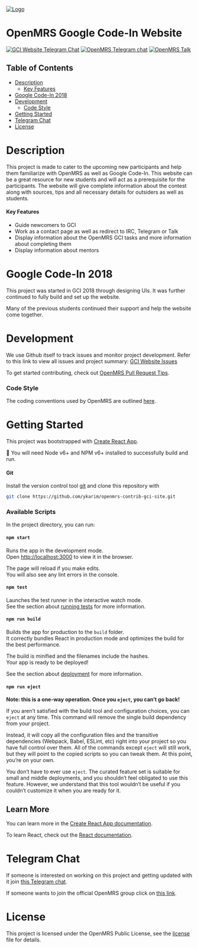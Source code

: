 [![Logo](https://i.imgur.com/45FdIjb.png)](http://www.openmrs.org)

OpenMRS Google Code-In Website
==============================
[![GCI Website Telegram Chat](https://img.shields.io/badge/GCI%20Website-Join%20chat-blue.svg)](https://t.me/openmrsgcisite) [![OpenMRS Telegram chat](https://img.shields.io/badge/OpenMRS-Join%20chat-blue.svg)](https://t.me/openmrs) [![OpenMRS Talk](https://img.shields.io/discourse/https/talk.openmrs.org/status.svg)](https://talk.openmrs.org)

## Table of Contents
* [Description](#description)
	* [Key Features](#key-features)
* [Google Code-In 2018](#google-code-in-2018)
* [Development](#development)
  * [Code Style](#code-style)
* [Getting Started](#getting-started)
* [Telegram Chat](#telegram-chat)
* [License](#license)

# Description
This project is made to cater to the upcoming new participants and help them familiarize with OpenMRS as well as Google Code-In. This website can be a great resource for new students and will act as a prerequisite for the participants. The website will give complete information about the contest along with sources, tips and all necessary details for outsiders as well as students.

#### Key Features
- Guide newcomers to GCI
- Work as a contact page as well as redirect to IRC, Telegram or Talk
- Display information about the OpenMRS GCI tasks and more information about completing them
- Display information about mentors

# Google Code-In 2018
This project was started in GCI 2018 through designing UIs. It was further continued to fully build and set up the website.

Many of the previous students continued their support and help the website come together.

# Development
We use Github itself to track issues and monitor project development. Refer to this link to view all issues and project summary: [GCI Website Issues](https://github.com/ykarim/openmrs-contrib-gci-site/issues)

To get started contributing, check out [OpenMRS Pull Request Tips](https://wiki.openmrs.org/display/docs/Pull+Request+Tips).

### Code Style
The coding conventions used by OpenMRS are outlined [here](https://wiki.openmrs.org/display/docs/JavaScript+Conventions).

# Getting Started
This project was bootstrapped with [Create React App](https://github.com/facebook/create-react-app).

:pushpin: You will need Node v6+ and NPM v6+ installed to successfully build and run.

#### Git

Install the version control tool [git](https://git-scm.com/) and clone this repository with

``` bash
git clone https://github.com/ykarim/openmrs-contrib-gci-site.git
```

### Available Scripts

In the project directory, you can run:

#### `npm start`

Runs the app in the development mode.<br>
Open [http://localhost:3000](http://localhost:3000) to view it in the browser.

The page will reload if you make edits.<br>
You will also see any lint errors in the console.

#### `npm test`

Launches the test runner in the interactive watch mode.<br>
See the section about [running tests](https://facebook.github.io/create-react-app/docs/running-tests) for more information.

#### `npm run build`

Builds the app for production to the `build` folder.<br>
It correctly bundles React in production mode and optimizes the build for the best performance.

The build is minified and the filenames include the hashes.<br>
Your app is ready to be deployed!

See the section about [deployment](https://facebook.github.io/create-react-app/docs/deployment) for more information.

#### `npm run eject`

**Note: this is a one-way operation. Once you `eject`, you can’t go back!**

If you aren’t satisfied with the build tool and configuration choices, you can `eject` at any time. This command will remove the single build dependency from your project.

Instead, it will copy all the configuration files and the transitive dependencies (Webpack, Babel, ESLint, etc) right into your project so you have full control over them. All of the commands except `eject` will still work, but they will point to the copied scripts so you can tweak them. At this point, you’re on your own.

You don’t have to ever use `eject`. The curated feature set is suitable for small and middle deployments, and you shouldn’t feel obligated to use this feature. However, we understand that this tool wouldn’t be useful if you couldn’t customize it when you are ready for it.

## Learn More

You can learn more in the [Create React App documentation](https://facebook.github.io/create-react-app/docs/getting-started).

To learn React, check out the [React documentation](https://reactjs.org/).

# Telegram Chat
If someone is interested on working on this project and getting updated with it join [this Telegram chat](https://t.me/joinchat/EKjttk-RVASZbqN2xM1FFQ).

If someone wants to join the official OpenMRS group click on [this link](https://t.me/OpenMRS).

# License
This project is licensed under the OpenMRS Public License, see the [license](LICENSE) file for details.
